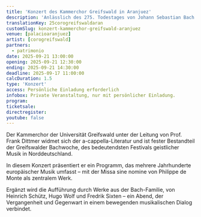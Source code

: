 ```yaml
---
title: 'Konzert des Kammerchor Greifswald in Aranjuez'
description: 'Anlässlich des 275. Todestages von Johann Sebastian Bach laden wir herzlich zu einem besonderen musikalischen Ereignis ein.'
translationKey: 25corogreifswaldaran
customSlug: konzert-kammerchor-greifswald-aranjuez
venue: [palacioaranjuez]
artist: [corogreifswald]
partners:
  - patrimonio
date: 2025-09-21 13:00:00
opening: 2025-09-21 12:30:00
ending: 2025-09-21 14:30:00
deadline: 2025-09-17 11:00:00
calcDuration: 1.5
type: 'Konzert'
access: Persönliche Einladung erforderlich
infobox: Private Veranstaltung, nur mit persönlicher Einladung.
program:
ticketsale:
directregister:
youtube: false
---
```


Der Kammerchor der Universität Greifswald unter der Leitung von Prof. Frank Dittmer widmet sich der a-cappella-Literatur und ist fester Bestandteil der Greifswalder Bachwoche, des bedeutendsten Festivals geistlicher Musik in Norddeutschland.

In diesem Konzert präsentiert er ein Programm, das mehrere Jahrhunderte europäischer Musik umfasst – mit der Missa sine nomine von Philippe de Monte als zentralem Werk.

Ergänzt wird die Aufführung durch Werke aus der Bach-Familie, von Heinrich Schütz, Hugo Wolf und Fredrik Sixten – ein Abend, der Vergangenheit und Gegenwart in einem bewegenden musikalischen Dialog verbindet.
